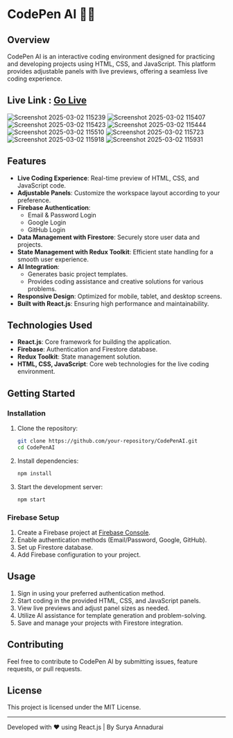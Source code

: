 # CodePen AI 🧑‍💻

## Overview

CodePen AI is an interactive coding environment designed for practicing and developing projects using HTML, CSS, and JavaScript. This platform provides adjustable panels with live previews, offering a seamless live coding experience.
## Live Link : [Go Live](https://react-code-pen-clone-nine.vercel.app/home/trending)
![Screenshot 2025-03-02 115239](https://github.com/user-attachments/assets/b6278d2d-cb5a-4662-a8ca-a94dc179630b)
![Screenshot 2025-03-02 115407](https://github.com/user-attachments/assets/ed2feb3c-d168-437d-9742-f3e8190125f0)
![Screenshot 2025-03-02 115423](https://github.com/user-attachments/assets/2ca42b01-010c-40e6-bd13-b709e680517a)
![Screenshot 2025-03-02 115444](https://github.com/user-attachments/assets/f9a94c4d-b6e5-4cb2-a3f2-8f894dfbb7ef)
![Screenshot 2025-03-02 115510](https://github.com/user-attachments/assets/acda759c-ec43-40b5-b569-8e718f0bab39)
![Screenshot 2025-03-02 115723](https://github.com/user-attachments/assets/acfab61a-16f3-4a9e-8b26-4c1bf8bb58de)
![Screenshot 2025-03-02 115918](https://github.com/user-attachments/assets/bef6cf18-50d7-47b9-b5cc-a5dab58d9721)
![Screenshot 2025-03-02 115931](https://github.com/user-attachments/assets/b69a7fc8-d455-4002-bc1d-5fd7e2764d62)

## Features



- **Live Coding Experience**: Real-time preview of HTML, CSS, and JavaScript code.
- **Adjustable Panels**: Customize the workspace layout according to your preference.
- **Firebase Authentication**:
  - Email & Password Login
  - Google Login
  - GitHub Login
- **Data Management with Firestore**: Securely store user data and projects.
- **State Management with Redux Toolkit**: Efficient state handling for a smooth user experience.
- **AI Integration**:
  - Generates basic project templates.
  - Provides coding assistance and creative solutions for various problems.
- **Responsive Design**: Optimized for mobile, tablet, and desktop screens.
- **Built with React.js**: Ensuring high performance and maintainability.

## Technologies Used

- **React.js**: Core framework for building the application.
- **Firebase**: Authentication and Firestore database.
- **Redux Toolkit**: State management solution.
- **HTML, CSS, JavaScript**: Core web technologies for the live coding environment.

## Getting Started

### Installation

1. Clone the repository:
   ```bash
   git clone https://github.com/your-repository/CodePenAI.git
   cd CodePenAI
   ```
2. Install dependencies:
   ```bash
   npm install
   ```
3. Start the development server:
   ```bash
   npm start
   ```

### Firebase Setup

1. Create a Firebase project at [Firebase Console](https://console.firebase.google.com/).
2. Enable authentication methods (Email/Password, Google, GitHub).
3. Set up Firestore database.
4. Add Firebase configuration to your project.

## Usage

1. Sign in using your preferred authentication method.
2. Start coding in the provided HTML, CSS, and JavaScript panels.
3. View live previews and adjust panel sizes as needed.
4. Utilize AI assistance for template generation and problem-solving.
5. Save and manage your projects with Firestore integration.

## Contributing

Feel free to contribute to CodePen AI by submitting issues, feature requests, or pull requests.

## License

This project is licensed under the MIT License.

---

Developed with ❤️ using React.js | By Surya Annadurai

